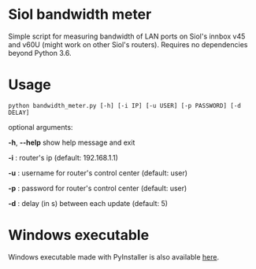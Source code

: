 # Siol bandwidth meter

Simple script for measuring bandwidth of LAN ports on Siol's innbox v45 and v60U (might work on other Siol's routers). 
Requires no dependencies beyond Python 3.6.

# Usage
```
python bandwidth_meter.py [-h] [-i IP] [-u USER] [-p PASSWORD] [-d DELAY]
```
optional arguments:

  **-h**, **--help**   show help message and exit
  
  **-i** :        router's ip (default: 192.168.1.1)
  
  **-u** :      username for router's control center (default: user)
  
  **-p** :  password for router's control center (default: user)
  
  **-d** :     delay (in s) between each update (default: 5)

# Windows executable
Windows executable made with PyInstaller is also available [here](http://s000.tinyupload.com/?file_id=37117887648660385251).
